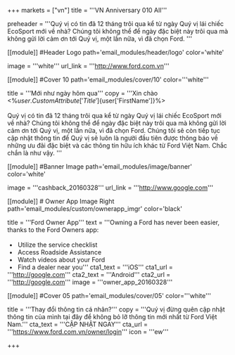 +++
markets = ["vn"]
title = '''VN Anniversary 010 All'''


preheader = '''Quý vị có tin đã 12 tháng trôi qua kể từ ngày Quý vị  lái chiếc EcoSport mới về nhà? Chúng tôi không thể để ngày đặc biệt này trôi qua mà không gửi lời cảm ơn tới Quý vị, một lần nữa, vì đã chọn Ford.  '''

[[module]] #Header Logo
path='email_modules/header/logo'
color='white'

  image = '''white'''
  url_link = '''http://www.ford.com.vn'''

[[module]] #Cover 10
path='email_modules/cover/10'
color='''white'''
 
  title = '''Mới như ngày hôm qua'''
  copy = '''Xin chào <%${user.CustomAttribute['Title']}%> <%${user['FirstName']}%><br><br>Quý vị có tin đã 12 tháng trôi qua kể từ ngày Quý vị lái chiếc EcoSport mới về nhà? Chúng tôi không thể để ngày đặc biệt này trôi qua mà không gửi lời cảm ơn tới Quý vị, một lần nữa, vì đã chọn Ford. Chúng tôi sẽ còn tiếp tục cập nhật thông tin để Quý vị sẽ luôn là người đầu tiên được thông báo về những ưu đãi đặc biệt và các thông tin hữu ích khác từ Ford Việt Nam. Chắc chắn là như vậy. '''

[[module]] #Banner Image
path='email_modules/image/banner'
color='white'

  image = '''cashback_20160328'''
  url_link = '''http://www.google.com'''
    
[[module]] # Owner App Image Right
path='email_modules/custom/ownerapp_imgr'
color='black'

  title = '''Ford Owner App'''
  text = '''Owning a Ford has never been easier, thanks to the Ford Owners app&#58;<br/><br/>&nbsp;&#8226;&nbsp;&nbsp;&nbsp;Utilize the service checklist<br/>&nbsp;&#8226;&nbsp;&nbsp;&nbsp;Access Roadside Assistance<br/>&nbsp;&#8226;&nbsp;&nbsp;&nbsp;Watch videos about your Ford<br/>&nbsp;&#8226;&nbsp;&nbsp;&nbsp;Find a dealer near you'''
  cta1_text = '''iOS'''
  cta1_url = '''http://google.com'''
  cta2_text = '''Android'''
  cta2_url = '''http://google.com'''
  image = '''owner_app_20160328'''

[[module]] #Cover 05
path='email_modules/cover/05'
color='''white'''

  title = '''Thay đổi thông tin cá nhân?'''
  copy = '''Quý vị đừng quên cập nhật thông tin của mình tại đây để không bỏ lỡ thông tin mới nhất từ Ford Việt Nam.'''
  cta_text = '''CẬP NHẬT NGAY'''
  cta_url = '''https://www.ford.com.vn/owner/login'''
  icon = '''ew'''

+++